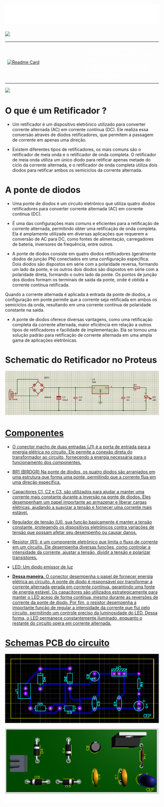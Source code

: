 <h1 align="center">
  <img src="https://raw.githubusercontent.com/DanielScabeni/SistemasEmbarcados/master/titleRet.svg" alt="title" />
</h1>

<img src="https://user-images.githubusercontent.com/73097560/115834477-dbab4500-a447-11eb-908a-139a6edaec5c.gif">

<table>
  <tr>
    <td width="50%">
      <a href="https://github.com/DanielScabeni/SistemasEmbarcados/tree/main/Retificador">
        <img src="https://github-readme-stats.vercel.app/api/pin/?username=DanielScabeni&repo=SistemasEmbarcados&theme=chartreuse-dark" alt="Readme Card">
      </a>
    </td>
    <td width="50%">
  </a>
    <p style="color: white;">Trabalho sobre Retificador, solicitado pelo professor Dr. Rafael babosa, para a materia de Sistemas Embarcados do curso de Sistemas de Informações da Universidade MaterDei (UNIMATER)</p>
    </td>
  </tr>
</table>

<img src="https://user-images.githubusercontent.com/73097560/115834477-dbab4500-a447-11eb-908a-139a6edaec5c.gif">

# O que é um Retificador ?

- Um retificador é um dispositivo eletrônico utilizado para converter corrente alternada (AC) em corrente contínua (DC). Ele realiza essa conversão através de diodos retificadores, que permitem a passagem de corrente em apenas uma direção.

- Existem diferentes tipos de retificadores, os mais comuns são o retificador de meia onda e o retificador de onda completa. O retificador de meia onda utiliza um único diodo para retificar apenas metade do ciclo da corrente alternada, e o retificador de onda completa utiliza dois diodos para retificar ambos os semiciclos da corrente alternada.

# A ponte de diodos 

- Uma ponte de diodos é um circuito eletrônico que utiliza quatro diodos retificadores para converter corrente alternada (AC) em corrente contínua (DC).

- É uma das configurações mais comuns e eficientes para a retificação de corrente alternada, permitindo obter uma retificação de onda completa. Ela é amplamente utilizada em diversas aplicações que requerem a conversão de AC para DC, como fontes de alimentação, carregadores de bateria, inversores de frequência, entre outros.

- A ponte de diodos consiste em quatro diodos retificadores (geralmente diodos de junção PN) conectados em uma configuração específica. Dois diodos são dispostos em série com a polaridade reversa, formando um lado da ponte, e os outros dois diodos são dispostos em série com a polaridade direta, formando o outro lado da ponte. Os pontos de junção dos diodos formam os terminais de saída da ponte, onde é obtida a corrente contínua retificada.

Quando a corrente alternada é aplicada à entrada da ponte de diodos, a configuração em ponte permite que a corrente seja retificada em ambos os semiciclos da onda, resultando em uma corrente contínua de polaridade constante na saída.

- A ponte de diodos oferece diversas vantagens, como uma retificação completa da corrente alternada, maior eficiência em relação a outros tipos de retificadores e facilidade de implementação. Ela se tornou uma solução padrão para retificação de corrente alternada em uma ampla gama de aplicações eletrônicas.

# Schematic do Retificador no Proteus

<div align=center>
<a href="https://github.com/DanielScabeni">
<img src="./schematics/Proteus1.png">
</div>

# Componentes 

- O conector macho de duas entradas (J1) é a porta de entrada para a energia elétrica no circuito. Ele permite a conexão direta do transformador ao circuito, fornecendo a energia necessária para o funcionamento dos componentes.

- BR1 (BIRDGR) Na ponte de diodos, os quatro diodos são arranjados em uma estrutura que forma uma ponte, permitindo que a corrente flua em uma direção específica.

- Capacitores C1, C2 e C3, são utilizados para ajudar a manter uma corrente mais constante durante a inversão na ponte de diodos. Eles desempenham um papel importante ao armazenar e liberar cargas elétricas, ajudando a suavizar a tensão e fornecer uma corrente mais estável.

- Regulador de tensão (UI), sua função basicamente é manter a tensão constante, protegendo os dispositivos eletrônicos contra variações de tensão que possam afetar seu desempenho ou causar danos.

- Resistor (R1): é um componente eletrônico que limita o fluxo de corrente em um circuito. Ele desempenha diversas funções, como controlar a intensidade da corrente, ajustar a tensão, dividir a tensão e polarizar transistores.
  
- LED: Um diodo emissor de luz
  
- **Dessa maneira.** O conector desempenha o papel de fornecer energia elétrica ao circuito. A ponte de diodo é responsável por transformar a corrente alternada gerada em corrente contínua, garantindo uma fonte de energia estável. Os capacitores são utilizados estrategicamente para manter o LED aceso de forma contínua, mesmo durante as reversões de corrente da ponte de diodo. Por fim, o resistor desempenha a importante função de regular a intensidade da corrente que flui pelo circuito, permitindo um controle preciso da luminosidade do LED. Dessa forma, o LED permanece constantemente iluminado, enquanto o restante do circuito opera em corrente alternada.
  
# Schemas PCB do circuito
  
![image](https://github.com/DanielScabeni/SistemasEmbarcados/blob/main/Retificador/schematics/pcb-Ponte1.png?raw=true)
  
![image](https://github.com/DanielScabeni/SistemasEmbarcados/blob/main/Retificador/schematics/pcbPonte2.png?raw=true)
  
